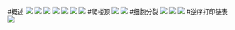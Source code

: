 #概述
![](.z_01_算法_类别_递归&分治_images/69cab369.png)
![](.z_01_算法_类别_递归&分治_images/dfcbadf3.png)
![](.z_01_算法_类别_递归&分治_images/5dc446fc.png)
![](.z_01_算法_类别_递归&分治_images/77dcd0e2.png)
![](.z_01_算法_类别_递归&分治_images/f69a47ac.png)
![](.z_01_算法_类别_递归&分治_images/85fe98ed.png)
![](.z_01_算法_类别_递归&分治_images/42311517.png)
#爬楼顶
![](.z_01_算法_类别_递归&分治_images/a220d390.png)
![](.z_01_算法_类别_递归&分治_images/7d803382.png)
#细胞分裂
![](.z_01_算法_类别_递归&分治_images/6e858f47.png)
![](.z_01_算法_类别_递归&分治_images/0b219476.png)
![](.z_01_算法_类别_递归&分治_images/3c860ef5.png)
#逆序打印链表
![](.z_01_算法_类别_递归&分治_images/77b50580.png)
